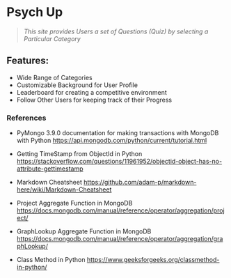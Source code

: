 # Psych Up

>*This site provides Users a set of Questions (Quiz) by selecting a Particular Category*

## Features:
+ Wide Range of Categories
+ Customizable Background for User Profile
+ Leaderboard for creating a competitive environment
+ Follow Other Users for keeping track of their Progress

### References 
+ PyMongo 3.9.0 documentation for making transactions with MongoDB with Python
    https://api.mongodb.com/python/current/tutorial.html
    
+ Getting TimeStamp from ObjectId in Python
    https://stackoverflow.com/questions/11961952/objectid-object-has-no-attribute-gettimestamp

+ Markdown Cheatsheet
    https://github.com/adam-p/markdown-here/wiki/Markdown-Cheatsheet

+ Project Aggregate Function in MongoDB
    https://docs.mongodb.com/manual/reference/operator/aggregation/project/

+ GraphLookup Aggregate Function in MongoDB
    https://docs.mongodb.com/manual/reference/operator/aggregation/graphLookup/

+ Class Method in Python
    https://www.geeksforgeeks.org/classmethod-in-python/